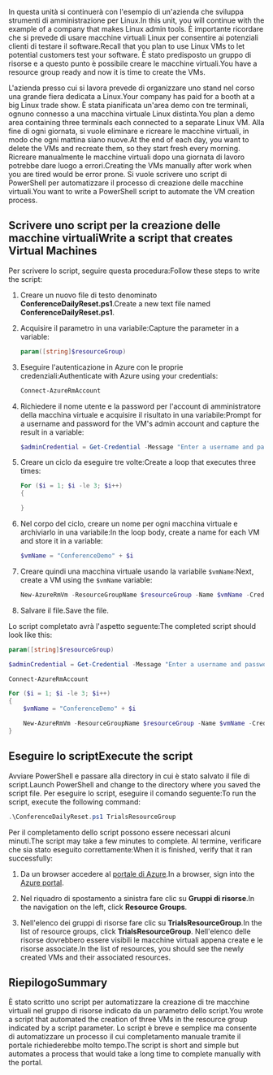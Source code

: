 <span data-ttu-id="2a65b-101">In questa unità si continuerà con l'esempio di un'azienda che sviluppa strumenti di amministrazione per Linux.</span><span class="sxs-lookup"><span data-stu-id="2a65b-101">In this unit, you will continue with the example of a company that makes Linux admin tools.</span></span> <span data-ttu-id="2a65b-102">È importante ricordare che si prevede di usare macchine virtuali Linux per consentire ai potenziali clienti di testare il software.</span><span class="sxs-lookup"><span data-stu-id="2a65b-102">Recall that you plan to use Linux VMs to let potential customers test your software.</span></span> <span data-ttu-id="2a65b-103">È stato predisposto un gruppo di risorse e a questo punto è possibile creare le macchine virtuali.</span><span class="sxs-lookup"><span data-stu-id="2a65b-103">You have a resource group ready and now it is time to create the VMs.</span></span>

<span data-ttu-id="2a65b-104">L'azienda presso cui si lavora prevede di organizzare uno stand nel corso una grande fiera dedicata a Linux.</span><span class="sxs-lookup"><span data-stu-id="2a65b-104">Your company has paid for a booth at a big Linux trade show.</span></span> <span data-ttu-id="2a65b-105">È stata pianificata un'area demo con tre terminali, ognuno connesso a una macchina virtuale Linux distinta.</span><span class="sxs-lookup"><span data-stu-id="2a65b-105">You plan a demo area containing three terminals each connected to a separate Linux VM.</span></span> <span data-ttu-id="2a65b-106">Alla fine di ogni giornata, si vuole eliminare e ricreare le macchine virtuali, in modo che ogni mattina siano nuove.</span><span class="sxs-lookup"><span data-stu-id="2a65b-106">At the end of each day, you want to delete the VMs and recreate them, so they start fresh every morning.</span></span> <span data-ttu-id="2a65b-107">Ricreare manualmente le macchine virtuali dopo una giornata di lavoro potrebbe dare luogo a errori.</span><span class="sxs-lookup"><span data-stu-id="2a65b-107">Creating the VMs manually after work when you are tired would be error prone.</span></span> <span data-ttu-id="2a65b-108">Si vuole scrivere uno script di PowerShell per automatizzare il processo di creazione delle macchine virtuali.</span><span class="sxs-lookup"><span data-stu-id="2a65b-108">You want to write a PowerShell script to automate the VM creation process.</span></span>

## <a name="write-a-script-that-creates-virtual-machines"></a><span data-ttu-id="2a65b-109">Scrivere uno script per la creazione delle macchine virtuali</span><span class="sxs-lookup"><span data-stu-id="2a65b-109">Write a script that creates Virtual Machines</span></span>

<span data-ttu-id="2a65b-110">Per scrivere lo script, seguire questa procedura:</span><span class="sxs-lookup"><span data-stu-id="2a65b-110">Follow these steps to write the script:</span></span>

1. <span data-ttu-id="2a65b-111">Creare un nuovo file di testo denominato **ConferenceDailyReset.ps1**.</span><span class="sxs-lookup"><span data-stu-id="2a65b-111">Create a new text file named **ConferenceDailyReset.ps1**.</span></span>

1. <span data-ttu-id="2a65b-112">Acquisire il parametro in una variabile:</span><span class="sxs-lookup"><span data-stu-id="2a65b-112">Capture the parameter in a variable:</span></span>

    ```powershell
    param([string]$resourceGroup)
    ```

1. <span data-ttu-id="2a65b-113">Eseguire l'autenticazione in Azure con le proprie credenziali:</span><span class="sxs-lookup"><span data-stu-id="2a65b-113">Authenticate with Azure using your credentials:</span></span>

    ```powershell
    Connect-AzureRmAccount
    ```

1. <span data-ttu-id="2a65b-114">Richiedere il nome utente e la password per l'account di amministratore della macchina virtuale e acquisire il risultato in una variabile:</span><span class="sxs-lookup"><span data-stu-id="2a65b-114">Prompt for a username and password for the VM's admin account and capture the result in a variable:</span></span>

    ```powershell
    $adminCredential = Get-Credential -Message "Enter a username and password for the VM administrator."
    ```

1. <span data-ttu-id="2a65b-115">Creare un ciclo da eseguire tre volte:</span><span class="sxs-lookup"><span data-stu-id="2a65b-115">Create a loop that executes three times:</span></span>

    ```powershell
    For ($i = 1; $i -le 3; $i++) 
    {

    }
    ```

1. <span data-ttu-id="2a65b-116">Nel corpo del ciclo, creare un nome per ogni macchina virtuale e archiviarlo in una variabile:</span><span class="sxs-lookup"><span data-stu-id="2a65b-116">In the loop body, create a name for each VM and store it in a variable:</span></span>

    ```powershell
    $vmName = "ConferenceDemo" + $i
    ```

1. <span data-ttu-id="2a65b-117">Creare quindi una macchina virtuale usando la variabile `$vmName`:</span><span class="sxs-lookup"><span data-stu-id="2a65b-117">Next, create a VM using the `$vmName` variable:</span></span>

   ```powershell
   New-AzureRmVm -ResourceGroupName $resourceGroup -Name $vmName -Credential $adminCredential -Location "East US" -Image UbuntuLTS
   ```

1. <span data-ttu-id="2a65b-118">Salvare il file.</span><span class="sxs-lookup"><span data-stu-id="2a65b-118">Save the file.</span></span>

<span data-ttu-id="2a65b-119">Lo script completato avrà l'aspetto seguente:</span><span class="sxs-lookup"><span data-stu-id="2a65b-119">The completed script should look like this:</span></span>

```powershell
param([string]$resourceGroup)

$adminCredential = Get-Credential -Message "Enter a username and password for the VM administrator."

Connect-AzureRmAccount

For ($i = 1; $i -le 3; $i++)
{
    $vmName = "ConferenceDemo" + $i

    New-AzureRmVm -ResourceGroupName $resourceGroup -Name $vmName -Credential $adminCredential -Location "East US" -Image UbuntuLTS
}
```

## <a name="execute-the-script"></a><span data-ttu-id="2a65b-120">Eseguire lo script</span><span class="sxs-lookup"><span data-stu-id="2a65b-120">Execute the script</span></span>

<span data-ttu-id="2a65b-121">Avviare PowerShell e passare alla directory in cui è stato salvato il file di script.</span><span class="sxs-lookup"><span data-stu-id="2a65b-121">Launch PowerShell and change to the directory where you saved the script file.</span></span> <span data-ttu-id="2a65b-122">Per eseguire lo script, eseguire il comando seguente:</span><span class="sxs-lookup"><span data-stu-id="2a65b-122">To run the script, execute the following command:</span></span>

```powershell
.\ConferenceDailyReset.ps1 TrialsResourceGroup
```

<span data-ttu-id="2a65b-123">Per il completamento dello script possono essere necessari alcuni minuti.</span><span class="sxs-lookup"><span data-stu-id="2a65b-123">The script may take a few minutes to complete.</span></span> <span data-ttu-id="2a65b-124">Al termine, verificare che sia stato eseguito correttamente:</span><span class="sxs-lookup"><span data-stu-id="2a65b-124">When it is finished, verify that it ran successfully:</span></span>

<!---TODO: Update for sandbox?--->
1. <span data-ttu-id="2a65b-125">Da un browser accedere al [portale di Azure](https://portal.azure.com/?azure-portal=true).</span><span class="sxs-lookup"><span data-stu-id="2a65b-125">In a browser, sign into the [Azure portal](https://portal.azure.com/?azure-portal=true).</span></span>

1. <span data-ttu-id="2a65b-126">Nel riquadro di spostamento a sinistra fare clic su **Gruppi di risorse**.</span><span class="sxs-lookup"><span data-stu-id="2a65b-126">In the navigation on the left, click **Resource Groups**.</span></span>

1. <span data-ttu-id="2a65b-127">Nell'elenco dei gruppi di risorse fare clic su **TrialsResourceGroup**.</span><span class="sxs-lookup"><span data-stu-id="2a65b-127">In the list of resource groups, click **TrialsResourceGroup**.</span></span> <span data-ttu-id="2a65b-128">Nell'elenco delle risorse dovrebbero essere visibili le macchine virtuali appena create e le risorse associate.</span><span class="sxs-lookup"><span data-stu-id="2a65b-128">In the list of resources, you should see the newly created VMs and their associated resources.</span></span>

## <a name="summary"></a><span data-ttu-id="2a65b-129">Riepilogo</span><span class="sxs-lookup"><span data-stu-id="2a65b-129">Summary</span></span>
<span data-ttu-id="2a65b-130">È stato scritto uno script per automatizzare la creazione di tre macchine virtuali nel gruppo di risorse indicato da un parametro dello script.</span><span class="sxs-lookup"><span data-stu-id="2a65b-130">You wrote a script that automated the creation of three VMs in the resource group indicated by a script parameter.</span></span> <span data-ttu-id="2a65b-131">Lo script è breve e semplice ma consente di automatizzare un processo il cui completamento manuale tramite il portale richiederebbe molto tempo.</span><span class="sxs-lookup"><span data-stu-id="2a65b-131">The script is short and simple but automates a process that would take a long time to complete manually with the portal.</span></span>